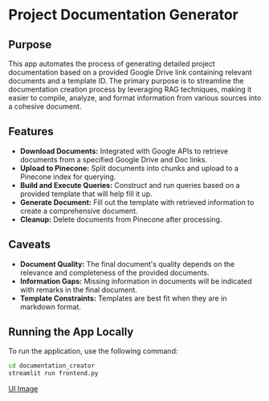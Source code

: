 # Project Documentation Generator

## Purpose
This app automates the process of generating detailed project documentation based on a provided Google Drive link containing relevant documents and a template ID. The primary purpose is to streamline the documentation creation process by leveraging RAG techniques, making it easier to compile, analyze, and format information from various sources into a cohesive document.

## Features
- **Download Documents:** Integrated with Google APIs to retrieve documents from a specified Google Drive and Doc links.
- **Upload to Pinecone:** Split documents into chunks and upload to a Pinecone index for querying.
- **Build and Execute Queries:** Construct and run queries based on a provided template that will help fill it up.
- **Generate Document:** Fill out the template with retrieved information to create a comprehensive document.
- **Cleanup:** Delete documents from Pinecone after processing.

## Caveats
- **Document Quality:** The final document's quality depends on the relevance and completeness of the provided documents.
- **Information Gaps:** Missing information in documents will be indicated with remarks in the final document.
- **Template Constraints:** Templates are best fit when they are in markdown format.

## Running the App Locally
To run the application, use the following command:
```bash
cd documentation_creator
streamlit run frontend.py
```

[UI Image](https://drive.google.com/file/d/1zgIuxhekssexvaRjRh6rV1Hkf5Y6jD7a/view?usp=sharing) 